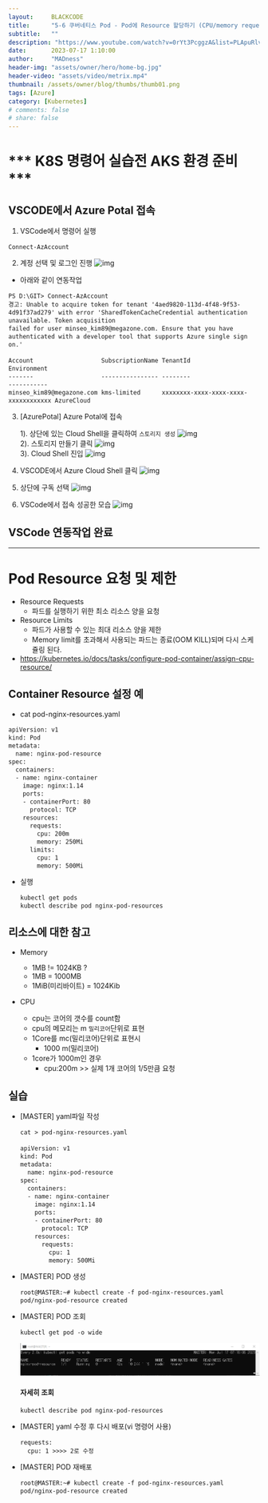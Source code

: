 ```yaml
---
layout:     BLACKCODE
title:      "5-6 쿠버네티스 Pod - Pod에 Resource 할당하기 (CPU/memory requests, limits)"
subtitle:   ""
description: "https://www.youtube.com/watch?v=0rYt3PcggzA&list=PLApuRlvrZKohaBHvXAOhUD-RxD0uQ3z0c&index=10"
date:       2023-07-17 1:10:00
author:     "MADness"
header-img: "assets/owner/hero/home-bg.jpg"
header-video: "assets/video/metrix.mp4"
thumbnail: /assets/owner/blog/thumbs/thumb01.png
tags: [Azure]
category: [Kubernetes]
# comments: false
# share: false
---
```


# *** K8S 명령어 실습전 AKS 환경 준비 ***

## VSCODE에서 Azure Potal 접속
1. VSCode에서 명령어 실행
```
Connect-AzAccount
```

2. 계정 선택 및 로그인 진행
![img](https://github.com/IIBlackCode/IIBlackCode.github.io/blob/master/_posts/Category/Kubernetes/img/Connect-AzAccount.PNG?raw=true)

* 아래와 같이 연동작업 

```
PS D:\GIT> Connect-AzAccount
경고: Unable to acquire token for tenant '4aed9820-113d-4f48-9f53-4d91f37ad279' with error 'SharedTokenCacheCredential authentication unavailable. Token acquisition 
failed for user minseo_kim89@megazone.com. Ensure that you have authenticated with a developer tool that supports Azure single sign on.'

Account                   SubscriptionName TenantId                             Environment
-------                   ---------------- --------                             -----------
minseo_kim89@megazone.com kms-limited      xxxxxxxx-xxxx-xxxx-xxxx-xxxxxxxxxxxx AzureCloud
```
3. [AzurePotal] Azure Potal에 접속
    
    1). 상단에 있는 Cloud Shell을 클릭하여 `스토리지 생성`
![img](https://github.com/IIBlackCode/IIBlackCode.github.io/blob/master/_posts/Category/Kubernetes/img/AzureCloudShell.png?raw=true)<br>
    2). 스토리지 만들기 클릭
![img](https://github.com/IIBlackCode/IIBlackCode.github.io/blob/master/_posts/Category/Kubernetes/img/createStorage.PNG?raw=true)<br>
    3). Cloud Shell 진입
![img](https://github.com/IIBlackCode/IIBlackCode.github.io/blob/master/_posts/Category/Kubernetes/img/AccessAzureCloudShell.png?raw=true)

4. VSCODE에서 Azure Cloud Shell 클릭
![img](https://github.com/IIBlackCode/IIBlackCode.github.io/blob/master/_posts/Category/Kubernetes/img/2023-01-25-Kubernetes-05_1.png?raw=true)

5. 상단에 구독 선택
![img](https://github.com/IIBlackCode/IIBlackCode.github.io/blob/master/_posts/Category/Kubernetes/img/2023-01-25-Kubernetes-05_2.png?raw=true)

6. VSCode에서 접속 성공한 모습
![img](https://github.com/IIBlackCode/IIBlackCode.github.io/blob/master/_posts/Category/Kubernetes/img/2023-01-25-Kubernetes-05_3.png?raw=true)

## VSCode 연동작업 완료

---

# Pod Resource 요청 및 제한
- Resource Requests
    - 파드를 실행하기 위한 최소 리소스 양을 요청
- Resource Limits
    - 파드가 사용할 수 있는 최대 리소스 양을 제한
    - Memory limit를 초과해서 사용되는 파드는 종료(OOM KILL)되며 다시 스케쥴링 된다.
- https://kubernetes.io/docs/tasks/configure-pod-container/assign-cpu-resource/

## Container Resource 설정 예
- cat pod-nginx-resources.yaml
```
apiVersion: v1
kind: Pod
metadata:
  name: nginx-pod-resource
spec:
  containers:
  - name: nginx-container
    image: nginx:1.14
    ports:
    - containerPort: 80
      protocol: TCP
    resources:
      requests:
        cpu: 200m
        memory: 250Mi
      limits:
        cpu: 1
        memory: 500Mi
```

- 실행
    ```
    kubectl get pods
    kubectl describe pod nginx-pod-resources
    ```

## 리소스에 대한 참고
- Memory
    - 1MB != 1024KB ?
    - 1MB = 1000MB
    - 1MiB(미리바이트) = 1024Kib

- CPU
    - cpu는 코어의 갯수를 count함
    - cpu의 메모리는 m `밀리코어`단위로 표현
    - 1Core를 mc(밀리코어)단위로 표현시
        - 1000 m(밀리코어)
    - 1core가 1000m인 경우 
        - cpu:200m >> 실제 1개 코어의 1/5만큼 요청

## 실습
- [MASTER] yaml파일 작성
    ```
    cat > pod-nginx-resources.yaml

    apiVersion: v1
    kind: Pod
    metadata:
      name: nginx-pod-resource
    spec:
      containers:
      - name: nginx-container
        image: nginx:1.14
        ports:
        - containerPort: 80
          protocol: TCP
        resources:
          requests:
            cpu: 1
            memory: 500Mi
    ```
- [MASTER] POD 생성
    ```
    root@MASTER:~# kubectl create -f pod-nginx-resources.yaml
    pod/nginx-pod-resource created
    ```
- [MASTER] POD 조회
    ```
    kubectl get pod -o wide
    ```
    ![img](/assets/category/Kubernetes/2023/07/17-03.PNG)

    #### 자세히 조회
    ```
    kubectl describe pod nginx-pod-resources
    ```

- [MASTER] yaml 수정 후 다시 배포(vi 명령어 사용)
    ```
    requests:
      cpu: 1 >>>> 2로 수정
    ```

- [MASTER] POD 재배포
    ```
    root@MASTER:~# kubectl create -f pod-nginx-resources.yaml
    pod/nginx-pod-resource created
    ```